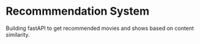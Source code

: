 # Recommmendation System


Building fastAPI to get recommended movies and shows based on content similarity.